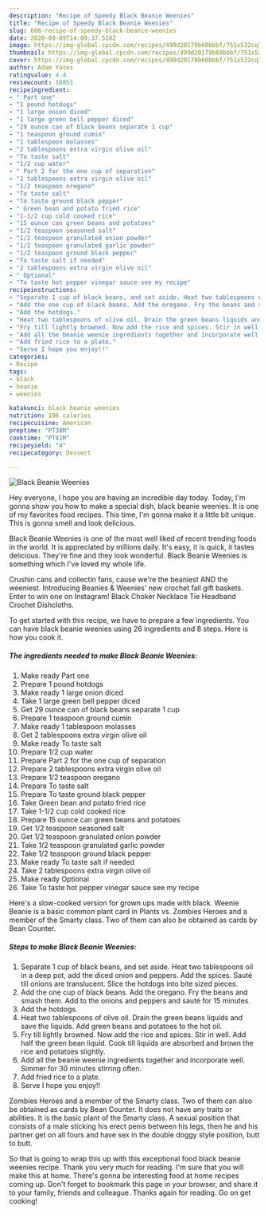 ```yaml
---
description: "Recipe of Speedy Black Beanie Weenies"
title: "Recipe of Speedy Black Beanie Weenies"
slug: 666-recipe-of-speedy-black-beanie-weenies
date: 2020-09-09T14:09:37.510Z
image: https://img-global.cpcdn.com/recipes/499d20179b60bbbf/751x532cq70/black-beanie-weenies-recipe-main-photo.jpg
thumbnail: https://img-global.cpcdn.com/recipes/499d20179b60bbbf/751x532cq70/black-beanie-weenies-recipe-main-photo.jpg
cover: https://img-global.cpcdn.com/recipes/499d20179b60bbbf/751x532cq70/black-beanie-weenies-recipe-main-photo.jpg
author: Adam Yates
ratingvalue: 4.4
reviewcount: 16051
recipeingredient:
- " Part one"
- "1 pound hotdogs"
- "1 large onion diced"
- "1 large green bell pepper diced"
- "29 ounce can of black beans separate 1 cup"
- "1 teaspoon ground cumin"
- "1 tablespoon molasses"
- "2 tablespoons extra virgin olive oil"
- "To taste salt"
- "1/2 cup water"
- " Part 2 for the one cup of separation"
- "2 tablespoons extra virgin olive oil"
- "1/2 teaspoon oregano"
- "To taste salt"
- "To taste ground black pepper"
- " Green bean and potato fried rice"
- "1-1/2 cup cold cooked rice"
- "15 ounce can green beans and potatoes"
- "1/2 teaspoon seasoned salt"
- "1/2 teaspoon granulated onion powder"
- "1/2 teaspoon granulated garlic powder"
- "1/2 teaspoon ground black pepper"
- "To taste salt if needed"
- "2 tablespoons extra virgin olive oil"
- " Optional"
- "To taste hot pepper vinegar sauce see my recipe"
recipeinstructions:
- "Separate 1 cup of black beans, and set aside. Heat two tablespoons oil in a deep pot, add the diced onion and peppers. Add the spices. Sauté till onions are translucent. Slice the hotdogs into bite sized pieces."
- "Add the one cup of black beans. Add the oregano. Fry the beans and smash them. Add to the onions and peppers and sauté for 15 minutes."
- "Add the hotdogs."
- "Heat two tablespoons of olive oil. Drain the green beans liquids and save the liquids. Add green beans and potatoes to the hot oil."
- "Fry till lightly browned. Now add the rice and spices. Stir in well. Add half the green bean liquid. Cook till liquids are absorbed and brown the rice and potatoes slightly."
- "Add all the beanie weenie ingredients together and incorporate well. Simmer for 30 minutes stirring often."
- "Add fried rice to a plate."
- "Serve I hope you enjoy!!"
categories:
- Recipe
tags:
- black
- beanie
- weenies

katakunci: black beanie weenies 
nutrition: 196 calories
recipecuisine: American
preptime: "PT38M"
cooktime: "PT41M"
recipeyield: "4"
recipecategory: Dessert

---
```



![Black Beanie Weenies](https://img-global.cpcdn.com/recipes/499d20179b60bbbf/751x532cq70/black-beanie-weenies-recipe-main-photo.jpg)

Hey everyone, I hope you are having an incredible day today. Today, I'm gonna show you how to make a special dish, black beanie weenies. It is one of my favorites food recipes. This time, I'm gonna make it a little bit unique. This is gonna smell and look delicious.

Black Beanie Weenies is one of the most well liked of recent trending foods in the world. It is appreciated by millions daily. It's easy, it is quick, it tastes delicious. They're fine and they look wonderful. Black Beanie Weenies is something which I've loved my whole life.

Crushin cans and collectin fans, cause we&#39;re the beaniest AND the weeniest. Introducing Beanies &amp; Weenies&#39; new crochet fall gift baskets. Enter to win one on Instagram! Black Choker Necklace Tie Headband Crochet Dishcloths.


To get started with this recipe, we have to prepare a few ingredients. You can have black beanie weenies using 26 ingredients and 8 steps. Here is how you cook it.

<!--inarticleads1-->

##### The ingredients needed to make Black Beanie Weenies:

1. Make ready  Part one
1. Prepare 1 pound hotdogs
1. Make ready 1 large onion diced
1. Take 1 large green bell pepper diced
1. Get 29 ounce can of black beans separate 1 cup
1. Prepare 1 teaspoon ground cumin
1. Make ready 1 tablespoon molasses
1. Get 2 tablespoons extra virgin olive oil
1. Make ready To taste salt
1. Prepare 1/2 cup water
1. Prepare  Part 2 for the one cup of separation
1. Prepare 2 tablespoons extra virgin olive oil
1. Prepare 1/2 teaspoon oregano
1. Prepare To taste salt
1. Prepare To taste ground black pepper
1. Take  Green bean and potato fried rice
1. Take 1-1/2 cup cold cooked rice
1. Prepare 15 ounce can green beans and potatoes
1. Get 1/2 teaspoon seasoned salt
1. Get 1/2 teaspoon granulated onion powder
1. Take 1/2 teaspoon granulated garlic powder
1. Take 1/2 teaspoon ground black pepper
1. Make ready To taste salt if needed
1. Take 2 tablespoons extra virgin olive oil
1. Make ready  Optional
1. Take To taste hot pepper vinegar sauce see my recipe


Here&#39;s a slow-cooked version for grown ups made with black. Weenie Beanie is a basic common plant card in Plants vs. Zombies Heroes and a member of the Smarty class. Two of them can also be obtained as cards by Bean Counter. 

<!--inarticleads2-->

##### Steps to make Black Beanie Weenies:

1. Separate 1 cup of black beans, and set aside. Heat two tablespoons oil in a deep pot, add the diced onion and peppers. Add the spices. Sauté till onions are translucent. Slice the hotdogs into bite sized pieces.
1. Add the one cup of black beans. Add the oregano. Fry the beans and smash them. Add to the onions and peppers and sauté for 15 minutes.
1. Add the hotdogs.
1. Heat two tablespoons of olive oil. Drain the green beans liquids and save the liquids. Add green beans and potatoes to the hot oil.
1. Fry till lightly browned. Now add the rice and spices. Stir in well. Add half the green bean liquid. Cook till liquids are absorbed and brown the rice and potatoes slightly.
1. Add all the beanie weenie ingredients together and incorporate well. Simmer for 30 minutes stirring often.
1. Add fried rice to a plate.
1. Serve I hope you enjoy!!


Zombies Heroes and a member of the Smarty class. Two of them can also be obtained as cards by Bean Counter. It does not have any traits or abilities. It is the basic plant of the Smarty class. A sexual position that consists of a male sticking his erect penis between his legs, then he and his partner get on all fours and have sex in the double doggy style position, butt to butt. 

So that is going to wrap this up with this exceptional food black beanie weenies recipe. Thank you very much for reading. I'm sure that you will make this at home. There's gonna be interesting food at home recipes coming up. Don't forget to bookmark this page in your browser, and share it to your family, friends and colleague. Thanks again for reading. Go on get cooking!

